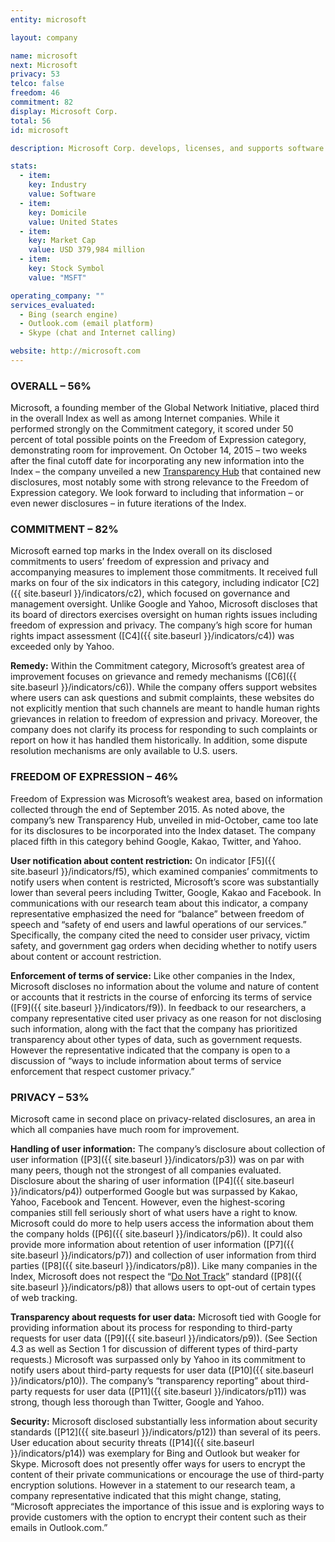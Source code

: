 ```yaml
---
entity: microsoft

layout: company

name: microsoft
next: Microsoft
privacy: 53
telco: false
freedom: 46
commitment: 82
display: Microsoft Corp.
total: 56
id: microsoft

description: Microsoft Corp. develops, licenses, and supports software products, services, and devices worldwide. The company offers a wide range of software and hardware for both consumer and business markets. Major offerings include Windows operating system, Microsoft Office, Windows Phone software and devices, Xbox video game system and related services, Surface devices and accessories, advertising services, server products, Skype, and Office 365 cloud services.

stats:
  - item:
    key: Industry
    value: Software
  - item:
    key: Domicile
    value: United States
  - item:
    key: Market Cap
    value: USD 379,984 million
  - item:
    key: Stock Symbol
    value: "MSFT"

operating_company: ""
services_evaluated:
  - Bing (search engine)
  - Outlook.com (email platform)
  - Skype (chat and Internet calling)

website: http://microsoft.com
---
```


### OVERALL – 56%

Microsoft, a founding member of the Global Network Initiative, placed third in the overall Index as well as among Internet companies. While it performed strongly on the Commitment category, it scored under 50 percent of total possible points on the Freedom of Expression category, demonstrating room for improvement. On October 14, 2015 – two weeks after the final cutoff date for incorporating any new information into the Index – the company unveiled a new [Transparency Hub](http://blogs.microsoft.com/on-the-issues/2015/10/14/new-transparency-hub-debuts-with-latest-reports/) that contained new disclosures, most notably some with strong relevance to the Freedom of Expression category. We look forward to including that information – or even newer disclosures – in future iterations of the Index.


### COMMITMENT – 82%

Microsoft earned top marks in the Index overall on its disclosed commitments to users’ freedom of expression and privacy and accompanying measures to implement those commitments. It received full marks on four of the six indicators in this category, including indicator [C2]({{ site.baseurl }}/indicators/c2), which focused on governance and management oversight. Unlike Google and Yahoo, Microsoft discloses that its board of directors exercises oversight on human rights issues including freedom of expression and privacy. The company’s high score for human rights impact assessment ([C4]({{ site.baseurl }}/indicators/c4)) was exceeded only by Yahoo.

**Remedy:** Within the Commitment category, Microsoft’s greatest area of improvement focuses on grievance and remedy mechanisms ([C6]({{ site.baseurl }}/indicators/c6)). While the company offers support websites where users can ask questions and submit complaints, these websites do not explicitly mention that such channels are meant to handle human rights grievances in relation to freedom of expression and privacy. Moreover, the company does not clarify its process for responding to such complaints or report on how it has handled them historically. In addition, some dispute resolution mechanisms are only available to U.S. users.

### FREEDOM OF EXPRESSION – 46%

Freedom of Expression was Microsoft’s weakest area, based on information collected through the end of September 2015. As noted above, the company’s new Transparency Hub, unveiled in mid-October, came too late for its disclosures to be incorporated into the Index dataset. The company placed fifth in this category behind Google, Kakao, Twitter, and Yahoo.

**User notification about content restriction:** On indicator [F5]({{ site.baseurl }}/indicators/f5), which examined companies’ commitments to notify users when content is restricted, Microsoft’s score was substantially lower than several peers including Twitter, Google, Kakao and Facebook. In communications with our research team about this indicator, a company representative emphasized the need for “balance” between freedom of speech and “safety of end users and lawful operations of our services.” Specifically, the company cited the need to consider user privacy, victim safety, and government gag orders when deciding whether to notify users about content or account restriction.

**Enforcement of terms of service:** Like other companies in the Index, Microsoft discloses no information about the volume and nature of content or accounts that it restricts in the course of enforcing its terms of service ([F9]({{ site.baseurl }}/indicators/f9)). In feedback to our researchers, a company representative cited user privacy as one reason for not disclosing such information, along with the fact that the company has prioritized transparency about other types of data, such as government requests. However the representative indicated that the company is open to a discussion of “ways to include information about terms of service enforcement that respect customer privacy.”

### PRIVACY – 53%

Microsoft came in second place on privacy-related disclosures, an area in which all companies have much room for improvement.

**Handling of user information:** The company’s disclosure about collection of user information ([P3]({{ site.baseurl }}/indicators/p3)) was on par with many peers, though not the strongest of all companies evaluated. Disclosure about the sharing of user information ([P4]({{ site.baseurl }}/indicators/p4)) outperformed Google but was surpassed by Kakao, Yahoo, Facebook and Tencent. However, even the highest-scoring companies still fell seriously short of what users have a right to know. Microsoft could do more to help users access the information about them the company holds ([P6]({{ site.baseurl }}/indicators/p6)). It could also provide more information about retention of user information ([P7]({{ site.baseurl }}/indicators/p7)) and collection of user information from third parties ([P8]({{ site.baseurl }}/indicators/p8)). Like many companies in the Index, Microsoft does not respect the “[Do Not Track](http://donottrack.us/)” standard ([P8]({{ site.baseurl }}/indicators/p8)) that allows users to opt-out of certain types of web tracking.

**Transparency about requests for user data:** Microsoft tied with Google for providing information about its process for responding to third-party requests for user data ([P9]({{ site.baseurl }}/indicators/p9)). (See Section 4.3 as well as Section 1 for discussion of different types of third-party requests.) Microsoft was surpassed only by Yahoo in its commitment to notify users about third-party requests for user data ([P10]({{ site.baseurl }}/indicators/p10)). The company’s “transparency reporting” about third-party requests for user data ([P11]({{ site.baseurl }}/indicators/p11)) was strong, though less thorough than Twitter, Google and Yahoo.

**Security:** Microsoft disclosed substantially less information about security standards ([P12]({{ site.baseurl }}/indicators/p12)) than several of its peers. User education about security threats ([P14]({{ site.baseurl }}/indicators/p14)) was exemplary for Bing and Outlook but weaker for Skype. Microsoft does not presently offer ways for users to encrypt the content of their private communications or encourage the use of third-party encryption solutions. However in a statement to our research team, a company representative indicated that this might change, stating, “Microsoft appreciates the importance of this issue and is exploring ways to provide customers with the option to encrypt their content such as their emails in Outlook.com.”
